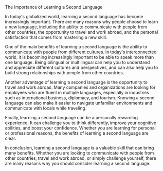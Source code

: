 The Importance of Learning a Second Language

In today's globalized world, learning a second language has become increasingly important. There are many reasons why people choose to learn a new language, including the ability to communicate with people from other countries, the opportunity to travel and work abroad, and the personal satisfaction that comes from mastering a new skill.

One of the main benefits of learning a second language is the ability to communicate with people from different cultures. In today's interconnected world, it is becoming increasingly important to be able to speak more than one language. Being bilingual or multilingual can help you to understand and appreciate different cultures and perspectives, and can also help you to build strong relationships with people from other countries.

Another advantage of learning a second language is the opportunity to travel and work abroad. Many companies and organizations are looking for employees who are fluent in multiple languages, especially in industries such as international business, diplomacy, and tourism. Knowing a second language can also make it easier to navigate unfamiliar environments and communicate with locals while traveling.

Finally, learning a second language can be a personally rewarding experience. It can challenge you to think differently, improve your cognitive abilities, and boost your confidence. Whether you are learning for personal or professional reasons, the benefits of learning a second language are clear.

In conclusion, learning a second language is a valuable skill that can bring many benefits. Whether you are looking to communicate with people from other countries, travel and work abroad, or simply challenge yourself, there are many reasons why you should consider learning a second language.
